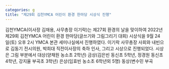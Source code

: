 ```yaml
---
categories: g
title: "제29회 김천YMCA 어린이 환경 한마당 시상식 진행"
---
```

김천YMCA(이사장 김재용, 사무총장 이기락)는 제27회 환경의 날을 맞이하여 2022년 제29회 김천YMCA 어린이 환경 한마당(글쓰기와 그림그리기 대회) 시상식을 9월 24일(토) 오후 2시 YMCA 본관 세미나실에서 진행하였다.									이기락 사무총장 사회와 내빈으로 김동기 전시의원, 박희대 직전이사장의 축하 인사, 그리고 시상으로 진행되었다. 시상은 그림 부분에서 대상(양채원 농소초 2학년) 금상(김은빈 동신초 5학년, 정경원 동신초 4학년, 강지율 부곡초 3학년) 은상(임효빈 농소초 6학년외 5명) 동상(변수민 부곡